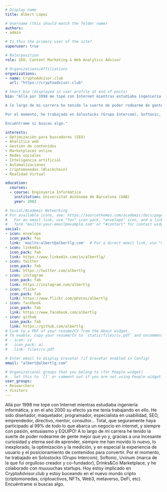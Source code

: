 ```yaml
---
# Display name
title: Albert López

# Username (this should match the folder name)
authors:
- admin

# Is this the primary user of the site?
superuser: true

# Role/position
role: SEO, Content Marketing & Web Analytics Advisor

# Organizations/Affiliations
organizations:
- name: CryptoAdvisor.club
  url: "https://cryptoadvisor.club"

# Short bio (displayed in user profile at end of posts)
bio: "Allá por 1998 me topé con Internet mientras estudiaba ingeniería informática, y en el año 2000 su efecto ya me tenía trabajando en ello. He sido diseñador, maquetador, programador, especialista en usabilidad, SEO, emprendedor, directivo, mentor, consultor... Total, que seguramente haya participado al 99% de todo lo que abarca un negocio en internet, y siempre con pasión, entusiasmo y EQUIPO!

A lo largo de mi carrera he tenido la suerte de poder rodearme de gente mejor que yo y, gracias a una incesante curiosidad y eterna sed de aprender, siempre me han movido lo nuevo, lo inexplorado, la optimización y la medición, y en especial la experiencia de usuario y el posicionamiento de contenidos para convertir.

Por el momento, he trabajado en Solostocks (Grupo Intercom), Softonic, Uvinum (marca de la que fui orgulloso creador y co-fundador), Drinks&Co Marketplace, y he colaborado con muuuuchas startups. Hoy estoy implicado en CryptoAdvisor.club y estoy buceando en el nuevo mundo cripto (criptomonedas, criptoactivos, NFTs, Web3, metaverso, DeFi, etc).

Encuéntrame si buscas algo."

interests:
- Optimización para buscadores (SEO)
- Analítica web
- Gestión de contenidos
- Marketplaces online
- Redes sociales
- Inteligencia artificial
- Automatizaciones
- Criptomonedas (Blockchain)
- Realidad Virtual

education:
  courses:
  - course: Enginyeria Informàtica
    institution: Universitat Autònoma de Barcelona (UAB)
    year: 2002

# Social/Academic Networking
# For available icons, see: https://sourcethemes.com/academic/docs/page-builder/#icons
#   For an email link, use "fas" icon pack, "envelope" icon, and a link in the
#   form "mailto:your-email@example.com" or "#contact" for contact widget.
social:
- icon: envelope
  icon_pack: fas
  link: 'mailto:albert@albertlg.com'  # For a direct email link, use "mailto:test@example.org".
- icon: linkedin
  icon_pack: fab
  link: https://www.linkedin.com/in/albertlg/
- icon: twitter
  icon_pack: fab
  link: https://twitter.com/albertlg
- icon: instagram
  icon_pack: fab
  link: https://instagram.com/albertlg
- icon: flickr
  icon_pack: fab
  link: https://www.flickr.com/photos/albertlg
- icon: facebook
  icon_pack: fab
  link: https://www.facebook.com/albertlg
- icon: github
  icon_pack: fab
  link: https://github.com/albertlg
# Link to a PDF of your resume/CV from the About widget.
# To enable, copy your resume/CV to `static/files/cv.pdf` and uncomment the lines below.
# - icon: cv
#   icon_pack: ai
#   link: files/cv.pdf

# Enter email to display Gravatar (if Gravatar enabled in Config)
email: "albert@albertlg.com"

# Organizational groups that you belong to (for People widget)
#   Set this to `[]` or comment out if you are not using People widget.
user_groups:
- Researchers
- Visitors
---
```


Allá por 1998 me topé con Internet mientras estudiaba ingeniería informática, y en el año 2000 su efecto ya me tenía trabajando en ello. He sido diseñador, maquetador, programador, especialista en usabilidad, SEO, emprendedor, directivo, mentor, consultor... Total, que seguramente haya participado al 99% de todo lo que abarca un negocio en internet, y siempre con pasión, entusiasmo y EQUIPO!
A lo largo de mi carrera he tenido la suerte de poder rodearme de gente mejor que yo y, gracias a una incesante curiosidad y eterna sed de aprender, siempre me han movido lo nuevo, lo inexplorado, la optimización y la medición, y en especial la experiencia de usuario y el posicionamiento de contenidos para convertir.
Por el momento, he trabajado en Solostocks (Grupo Intercom), Softonic, Uvinum (marca de la que fui orgulloso creador y co-fundador), Drinks&Co Marketplace, y he colaborado con muuuuchas startups. Hoy estoy implicado en CryptoAdvisor.club y estoy buceando en el nuevo mundo cripto (criptomonedas, criptoactivos, NFTs, Web3, metaverso, DeFi, etc).
Encuéntrame si buscas algo.